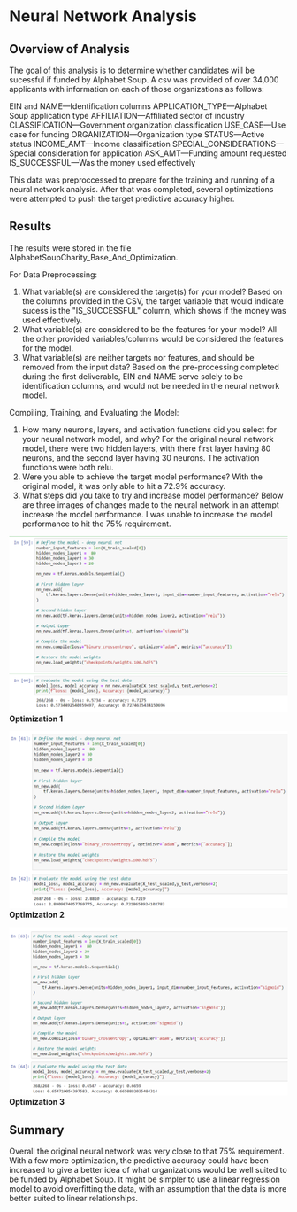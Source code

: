 # Neural Network Analysis
## Overview of Analysis
The goal of this analysis is to determine whether candidates will be sucessful if funded by Alphabet Soup. A csv was provided of over 34,000 applicants with information on each
of those organizations as follows:

EIN and NAME—Identification columns
APPLICATION_TYPE—Alphabet Soup application type
AFFILIATION—Affiliated sector of industry
CLASSIFICATION—Government organization classification
USE_CASE—Use case for funding
ORGANIZATION—Organization type
STATUS—Active status
INCOME_AMT—Income classification
SPECIAL_CONSIDERATIONS—Special consideration for application
ASK_AMT—Funding amount requested
IS_SUCCESSFUL—Was the money used effectively

This data was preproccessed to prepare for the training and running of a neural network analysis. After that was completed, several optimizations were attempted to push the target
predictive accuracy higher. 

## Results
The results were stored in the file AlphabetSoupCharity_Base_And_Optimization.

For Data Preprocessing:
1. What variable(s) are considered the target(s) for your model? Based on the columns provided in the CSV, the target variable that would indicate sucess is the "IS_SUCCESSFUL"
column, which shows if the money was used effectively.
2. What variable(s) are considered to be the features for your model? All the other provided variables/columns would be considered the features for the model.
3. What variable(s) are neither targets nor features, and should be removed from the input data? Based on the pre-processing completed during the first deliverable, EIN and NAME
serve solely to be identification columns, and would not be needed in the neural network model. 

Compiling, Training, and Evaluating the Model:
1. How many neurons, layers, and activation functions did you select for your neural network model, and why? For the original neural network model, there were two hidden layers,
with there first layer having 80 neurons, and the second layer having 30 neurons. The activation functions were both relu.
2. Were you able to achieve the target model performance? With the original model, it was only able to hit a 72.9% accuracy.
3. What steps did you take to try and increase model performance? Below are three images of changes made to the neural network in an attempt increase the model performance. I
was unable to increase the model performance to hit the 75% requirement.


![AlphabetSoupCharity_Optimization1](https://github.com/swlim314/Neural_Network_Week_19/blob/538fe9b7930aa0f2ac9926508873ff792a4ab705/AlphabetSoupCharity_Optimization1.png)
**Optimization 1**


![AlphabetSoupCharity_Optimization2](https://github.com/swlim314/Neural_Network_Week_19/blob/538fe9b7930aa0f2ac9926508873ff792a4ab705/AlphabetSoupCharity_Optimization2.png)
**Optimization 2**


![AlphabetSoupCharity_Optimization3](https://github.com/swlim314/Neural_Network_Week_19/blob/538fe9b7930aa0f2ac9926508873ff792a4ab705/AlphabetSoupCharity_Optimization3.png)
**Optimization 3**


## Summary
Overall the original neural network was very close to that 75% requirement. With a few more optimization, the predictive accuracy could have been increased to give a better idea
of what organizations would be well suited to be funded by Alphabet Soup. It might be simpler to use a linear regression model to avoid overfitting the data, with an assumption
that the data is more better suited to linear relationships.
